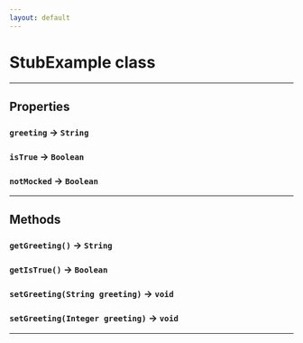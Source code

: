 ```yaml
---
layout: default
---
```

# StubExample class
---
## Properties

### `greeting` → `String`

### `isTrue` → `Boolean`

### `notMocked` → `Boolean`

---
## Methods
### `getGreeting()` → `String`
### `getIsTrue()` → `Boolean`
### `setGreeting(String greeting)` → `void`
### `setGreeting(Integer greeting)` → `void`
---
